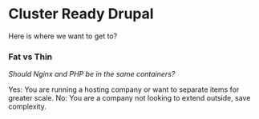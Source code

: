 # Cluster Ready Drupal

Here is where we want to get to?

### Fat vs Thin

*Should Nginx and PHP be in the same containers?*

Yes: You are running a hosting company or want to separate items for greater scale.
No: You are a company not looking to extend outside, save complexity.


